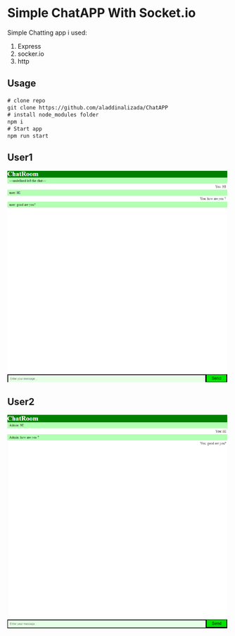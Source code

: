 # Simple ChatAPP With Socket.io
Simple Chatting app i used: 
1. Express
2. socker.io
3. http
## Usage 
```
# clone repo
git clone https://github.com/aladdinalizada/ChatAPP
# install node_modules folder
npm i
# Start app
npm run start
```
## User1
<img title="cover-photo" alt="" src="images/user1.png" width="500px">

## User2
<img title="cover-photo-2" alt="" src="images/user2.png" width="500px">

